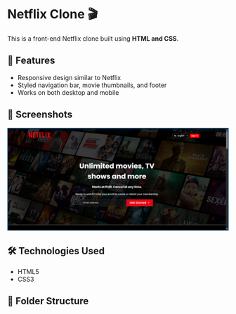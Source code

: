 # Netflix Clone 🎬

This is a front-end Netflix clone built using **HTML and CSS**.

## 🚀 Features
- Responsive design similar to Netflix  
- Styled navigation bar, movie thumbnails, and footer  
- Works on both desktop and mobile  

## 📸 Screenshots
![Netflix Clone Screenshot](https://github.com/NeerajSaini271/Projects/blob/19eac2d340a3028e83120261db6ed2346aa2e999/Netflix%20Clone/assets/Images/Netflix%20Clone.png)

## 🛠️ Technologies Used
- HTML5  
- CSS3  

## 📂 Folder Structure
